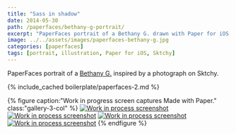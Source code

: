 ```yaml
---
title: "Sass in shadow"
date: 2014-05-30
path: /paperfaces/bethany-g-portrait/
excerpt: "PaperFaces portrait of a Bethany G. drawn with Paper for iOS on an iPad."
image: ../../assets/images/paperfaces-bethany-g.jpg
categories: [paperfaces]
tags: [portrait, illustration, Paper for iOS, Sktchy]
---
```


PaperFaces portrait of a [Bethany G.](https://sktchy.com/LWJNV) inspired by a photograph on Sktchy.

{% include_cached boilerplate/paperfaces-2.md %}

{% figure caption:"Work in progress screen captures Made with Paper." class:"gallery-3-col" %}
[![Work in process screenshot](../../assets/images/paperfaces-bethany-g-process-1-600.jpg)](../../assets/images/paperfaces-bethany-g-process-1-lg.jpg) [![Work in process screenshot](../../assets/images/paperfaces-bethany-g-process-2-600.jpg)](../../assets/images/paperfaces-bethany-g-process-2-lg.jpg) [![Work in process screenshot](../../assets/images/paperfaces-bethany-g-process-3-600.jpg)](../../assets/images/paperfaces-bethany-g-process-3-lg.jpg) [![Work in process screenshot](../../assets/images/paperfaces-bethany-g-process-4-600.jpg)](../../assets/images/paperfaces-bethany-g-process-4-lg.jpg)
{% endfigure %}
